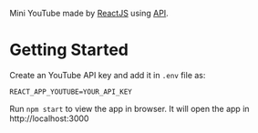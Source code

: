 Mini YouTube made by [ReactJS](https://reactjs.org/) using [API](https://developers.google.com/youtube/v3).

# Getting Started

Create an YouTube API key and add it in `.env` file as:

```
REACT_APP_YOUTUBE=YOUR_API_KEY
```

Run `npm start` to view the app in browser. It will open the app in http://localhost:3000
